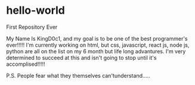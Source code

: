 # hello-world
First Repository Ever

My Name Is KingD0c1, and my goal is to be one of the best programmer's ever!!!!!
I'm currently working on html, but css, javascript, react js, node js, python are all on the list on my 6 month but life long advantures.
I'm very determined to succeed at this and isn't going to stop until it's accomplised!!!!!

P.S.
     People fear what they themselves can'tunderstand.....
